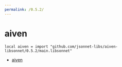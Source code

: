 ```yaml
---
permalink: /0.5.2/
---
```


# aiven

```jsonnet
local aiven = import "github.com/jsonnet-libs/aiven-libsonnet/0.5.2/main.libsonnet"
```



* [aiven](aiven/index.md)
